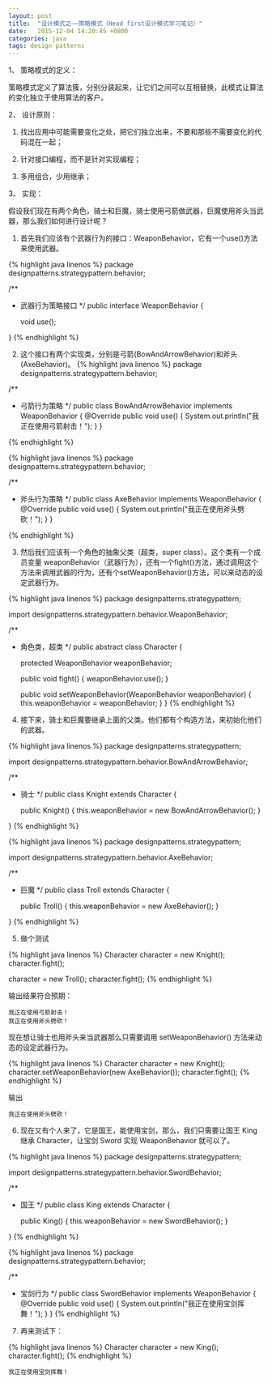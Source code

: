 ```yaml
---
layout: post
title:  "设计模式之——策略模式（Head first设计模式学习笔记）"
date:   2015-12-04 14:20:45 +0800
categories: java
tags: design patterns
---
```

1、 策略模式的定义：

策略模式定义了算法簇，分别分装起来，让它们之间可以互相替换，此模式让算法的变化独立于使用算法的客户。

2、 设计原则：

1) 找出应用中可能需要变化之处，把它们独立出来，不要和那些不需要变化的代码混在一起；

2) 针对接口编程，而不是针对实现编程；

3) 多用组合，少用继承；

<!-- more -->

3、 实现：

假设我们现在有两个角色，骑士和巨魔，骑士使用弓箭做武器，巨魔使用斧头当武器，那么我们如何进行设计呢？

1) 首先我们应该有个武器行为的接口：WeaponBehavior，它有一个use()方法来使用武器。

{% highlight java linenos %}
package designpatterns.strategypattern.behavior;

/**
 * 武器行为策略接口
 */
public interface WeaponBehavior {

    void use();

}
{% endhighlight %}

2) 这个接口有两个实现类，分别是弓箭(BowAndArrowBehavior)和斧头(AxeBehavior)。
{% highlight java linenos %}
package designpatterns.strategypattern.behavior;

/**
 * 弓箭行为策略
 */
public class BowAndArrowBehavior implements WeaponBehavior {
    @Override
    public void use() {
        System.out.println("我正在使用弓箭射击！");
    }
}

{% endhighlight %}

{% highlight java linenos %}
package designpatterns.strategypattern.behavior;

/**
 * 斧头行为策略
 */
public class AxeBehavior implements WeaponBehavior {
    @Override
    public void use() {
        System.out.println("我正在使用斧头劈砍！");
    }
}

{% endhighlight %}


3) 然后我们应该有一个角色的抽象父类（超类，super class）。这个类有一个成员变量 weaponBehavior（武器行为），还有一个fight()方法，通过调用这个方法来调用武器的行为，还有个setWeaponBehavior()方法，可以来动态的设定武器行为。

{% highlight java linenos %}
package designpatterns.strategypattern;

import designpatterns.strategypattern.behavior.WeaponBehavior;

/**
 * 角色类，超类
 */
public abstract class Character {

    protected WeaponBehavior weaponBehavior;

    public void fight() {
        weaponBehavior.use();
    }

    public void setWeaponBehavior(WeaponBehavior weaponBehavior) {
        this.weaponBehavior = weaponBehavior;
    }
}
{% endhighlight %}

4) 接下来，骑士和巨魔要继承上面的父类。他们都有个构造方法，来初始化他们的武器。

{% highlight java linenos %}
package designpatterns.strategypattern;

import designpatterns.strategypattern.behavior.BowAndArrowBehavior;

/**
 * 骑士
 */
public class Knight extends Character {

    public Knight() {
        this.weaponBehavior = new BowAndArrowBehavior();
    }

}
{% endhighlight %}

{% highlight java linenos %}
package designpatterns.strategypattern;

import designpatterns.strategypattern.behavior.AxeBehavior;

/**
 * 巨魔
 */
public class Troll extends Character {

    public Troll() {
        this.weaponBehavior = new AxeBehavior();
    }

}
{% endhighlight %}

5) 做个测试

{% highlight java linenos %}
Character character = new Knight();
character.fight();

character = new Troll();
character.fight();
{% endhighlight %}

输出结果符合预期：

```
我正在使用弓箭射击！
我正在使用斧头劈砍！
```

现在想让骑士也用斧头来当武器那么只需要调用 setWeaponBehavior() 方法来动态的设定武器行为。

{% highlight java linenos %}
Character character = new Knight();
character.setWeaponBehavior(new AxeBehavior());
character.fight();
{% endhighlight %}

输出

```
我正在使用斧头劈砍！
```


6) 现在又有个人来了，它是国王，能使用宝剑，那么，我们只需要让国王 King 继承 Character，让宝剑 Sword 实现 WeaponBehavior 就可以了。

{% highlight java linenos %}
package designpatterns.strategypattern;

import designpatterns.strategypattern.behavior.SwordBehavior;

/**
 * 国王
 */
public class King extends Character {

    public King() {
        this.weaponBehavior = new SwordBehavior();
    }

}
{% endhighlight %}

{% highlight java linenos %}
package designpatterns.strategypattern.behavior;

/**
 * 宝剑行为
 */
public class SwordBehavior implements WeaponBehavior {
    @Override
    public void use() {
        System.out.println("我正在使用宝剑挥舞！");
    }
}
{% endhighlight %}

7) 再来测试下：

{% highlight java linenos %}
Character character = new King();
character.fight();
{% endhighlight %}

```
我正在使用宝剑挥舞！
```